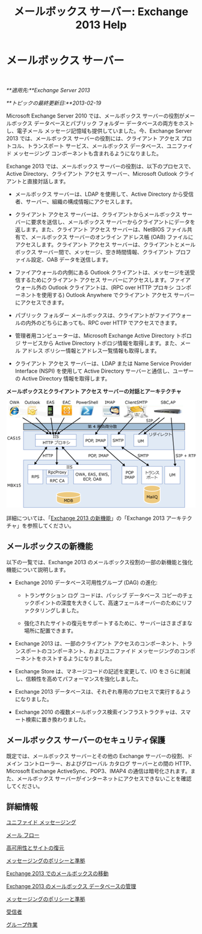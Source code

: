 ﻿---
title: 'メールボックス サーバー: Exchange 2013 Help'
TOCTitle: メールボックス サーバー
ms:assetid: 1aacc1c9-c81b-47d4-b222-ee73956cf968
ms:mtpsurl: https://technet.microsoft.com/ja-jp/library/JJ150491(v=EXCHG.150)
ms:contentKeyID: 48269227
ms.date: 04/24/2018
mtps_version: v=EXCHG.150
ms.translationtype: HT
---

# メールボックス サーバー

 

_**適用先:**Exchange Server 2013_

_**トピックの最終更新日:**2013-02-19_

Microsoft Exchange Server 2010 では、メールボックス サーバーの役割がメールボックス データベースとパブリック フォルダー データベースの両方をホストし、電子メール メッセージ記憶域も提供していました。今、Exchange Server 2013 では、メールボックス サーバーの役割には、クライアント アクセス プロトコル、トランスポート サービス、メールボックス データベース、ユニファイド メッセージング コンポーネントも含まれるようになりました。

Exchange 2013 では、メールボックス サーバーの役割は、以下のプロセスで、Active Directory、クライアント アクセス サーバー、Microsoft Outlook クライアントと直接対話します。

  - メールボックス サーバーは、LDAP を使用して、Active Directory から受信者、サーバー、組織の構成情報にアクセスします。

  - クライアント アクセス サーバーは、クライアントからメールボックス サーバーに要求を送信し、メールボックス サーバーからクライアントにデータを返します。また、クライアント アクセス サーバーは、NetBIOS ファイル共有で、メールボックス サーバーのオンライン アドレス帳 (OAB) ファイルにアクセスします。クライアント アクセス サーバーは、クライアントとメールボックス サーバー間で、メッセージ、空き時間情報、クライアント プロファイル設定、OAB データを送信します。

  - ファイアウォールの内側にある Outlook クライアントは、メッセージを送受信するためにクライアント アクセス サーバーにアクセスします。ファイアウォール外の Outlook クライアントは、(RPC over HTTP プロキシ コンポーネントを使用する) Outlook Anywhere でクライアント アクセス サーバーにアクセスできます。

  - パブリック フォルダー メールボックスは、クライアントがファイアウォールの内外のどちらにあっても、RPC over HTTP でアクセスできます。

  - 管理者用コンピューターは、Microsoft Exchange Active Directory トポロジ サービスから Active Directory トポロジ情報を取得します。また、メール アドレス ポリシー情報とアドレス一覧情報も取得します。

  - クライアント アクセス サーバーは、LDAP または Name Service Provider Interface (NSPI) を使用して Active Directory サーバーと通信し、ユーザーの Active Directory 情報を取得します。

**メールボックスとクライアント アクセス サーバーの対話とアーキテクチャ**

![クライアント アクセス サーバーとメールボックス サーバーのやり取り](images/JJ150491.d14577bf-14f9-40fa-bd49-a92932eb003a(EXCHG.150).gif "クライアント アクセス サーバーとメールボックス サーバーのやり取り")

詳細については、「[Exchange 2013 の新機能](what-s-new-in-exchange-2013-exchange-2013-help.md)」の「Exchange 2013 アーキテクチャ」を参照してください。

## メールボックスの新機能

以下の一覧では、Exchange 2013 のメールボックス役割の一部の新機能と強化機能について説明します。

  - Exchange 2010 データベース可用性グループ (DAG) の進化:
    
      - トランザクション ログ コードは、パッシブ データベース コピーのチェックポイントの深度を大きくして、高速フェールオーバーのためにリファクタリングしました。
    
      - 強化されたサイトの復元をサポートするために、サーバーはさまざまな場所に配置できます。

  - Exchange 2013 は、一部のクライアント アクセスのコンポーネント、トランスポートのコンポーネント、およびユニファイド メッセージングのコンポーネントをホストするようになりました。

  - Exchange Store は、マネージコードの記述を変更して、I/O をさらに削減し、信頼性を高めてパフォーマンスを強化しました。

  - Exchange 2013 データベースは、それぞれ専用のプロセスで実行するようになりました。

  - Exchange 2010 の複数メールボックス検索インフラストラクチャは、スマート検索に置き換わりました。

## メールボックス サーバーのセキュリティ保護

既定では、メールボックス サーバーとその他の Exchange サーバーの役割、ドメイン コントローラー、およびグローバル カタログ サーバーとの間の HTTP、Microsoft Exchange ActiveSync、POP3、IMAP4 の通信は暗号化されます。また、メールボックス サーバーがインターネットにアクセスできないことを確認してください。

## 詳細情報

[ユニファイド メッセージング](unified-messaging-exchange-2013-help.md)

[メール フロー](mail-flow-exchange-2013-help.md)

[高可用性とサイトの復元](high-availability-and-site-resilience-exchange-2013-help.md)

[メッセージングのポリシーと準拠](messaging-policy-and-compliance-exchange-2013-help.md)

[Exchange 2013 でのメールボックスの移動](mailbox-moves-in-exchange-2013-exchange-2013-help.md)

[Exchange 2013 のメールボックス データベースの管理](manage-mailbox-databases-in-exchange-2013-exchange-2013-help.md)

[メッセージングのポリシーと準拠](messaging-policy-and-compliance-exchange-2013-help.md)

[受信者](recipients-exchange-2013-help.md)

[グループ作業](collaboration-exchange-2013-help.md)

